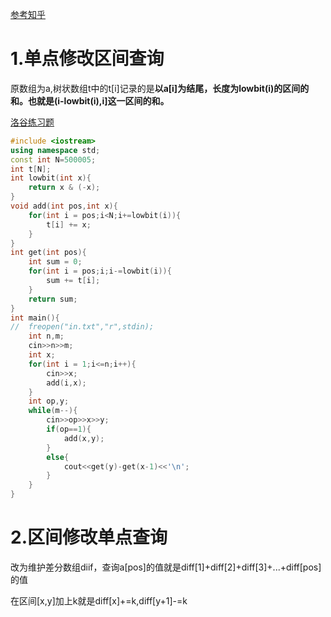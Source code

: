 [参考知乎](https://zhuanlan.zhihu.com/p/574739597)


# 1.单点修改区间查询
原数组为a,树状数组t中的t[i]记录的是**以a[i]为结尾，长度为lowbit(i)的区间的和。也就是(i-lowbit(i),i]这一区间的和。**

[洛谷练习题](https://www.luogu.com.cn/problem/P3374)
```cpp
#include <iostream>
using namespace std;
const int N=500005;
int t[N];
int lowbit(int x){
	return x & (-x); 
}
void add(int pos,int x){
	for(int i = pos;i<N;i+=lowbit(i)){
		t[i] += x;
	}
}
int get(int pos){
	int sum = 0;
	for(int i = pos;i;i-=lowbit(i)){
		sum += t[i];
	}
	return sum;
}
int main(){
//	freopen("in.txt","r",stdin);
	int n,m;
	cin>>n>>m;
	int x;
	for(int i = 1;i<=n;i++){
		cin>>x;
		add(i,x);
	}
	int op,y;
	while(m--){
		cin>>op>>x>>y;
		if(op==1){
			add(x,y);
		}
		else{
			cout<<get(y)-get(x-1)<<'\n';
		}
	}
}

```
# 2.区间修改单点查询
改为维护差分数组diif，查询a[pos]的值就是diff[1]+diff[2]+diff[3]+...+diff[pos]的值

在区间[x,y]加上k就是diff[x]+=k,diff[y+1]-=k
